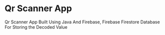 # Qr Scanner App
 Qr Scanner App Built Using Java And Firebase, 
 Firebase Firestore Database For Storing the Decoded Value
